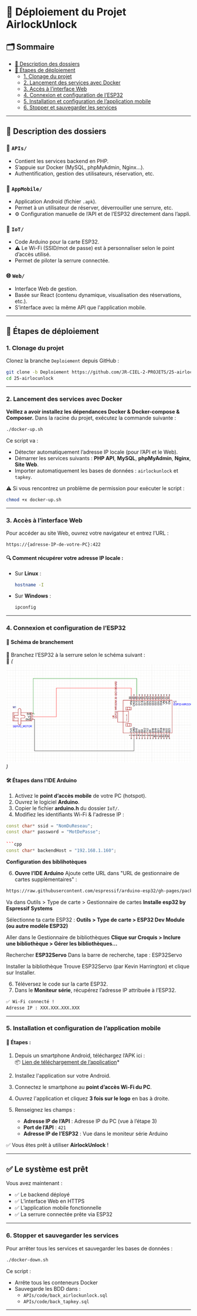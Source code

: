 
# 🔐 Déploiement du Projet AirlockUnlock

## 🗂 Sommaire

- [🧠 Description des dossiers](#-description-des-dossiers)
- [🚀 Étapes de déploiement](#-étapes-de-déploiement)
  - [1. Clonage du projet](#1-clonage-du-projet)
  - [2. Lancement des services avec Docker](#2-lancement-des-services-avec-docker)
  - [3. Accès à l’interface Web](#3-accès-à-linterface-web)
  - [4. Connexion et configuration de l’ESP32](#4-connexion-et-configuration-de-lesp32)
  - [5. Installation et configuration de l’application mobile](#5-installation-et-configuration-de-lapplication-mobile)
  - [6. Stopper et sauvegarder les services](#6-stopper-et-sauvegarder-les-services)

---

## 🧠 Description des dossiers

### 🔧 `APIs/`
- Contient les services backend en PHP.
- S’appuie sur Docker (MySQL, phpMyAdmin, Nginx...).
- Authentification, gestion des utilisateurs, réservation, etc.

### 📱 `AppMobile/`
- Application Android (fichier `.apk`).
- Permet à un utilisateur de réserver, déverrouiller une serrure, etc.
- ⚙️ Configuration manuelle de l’API et de l’ESP32 directement dans l’appli.

### 📡 `IoT/`
- Code Arduino pour la carte ESP32.
- ⚠️ Le Wi-Fi (SSID/mot de passe) est à personnaliser selon le point d’accès utilisé.
- Permet de piloter la serrure connectée.

### 🌐 `Web/`
- Interface Web de gestion.
- Basée sur React (contenu dynamique, visualisation des réservations, etc.).
- S’interface avec la même API que l'application mobile.

---

## 🚀 Étapes de déploiement

### 1. Clonage du projet

Clonez la branche `Deploiement` depuis GitHub :

```bash
git clone -b Deploiement https://github.com/JR-CIEL-2-PROJETS/25-airlocunlock.git
cd 25-airlocunlock
```

---

### 2. Lancement des services avec Docker

**Veillez a avoir installez les dépendances Docker & Docker-compose & Composer.**
Dans la racine du projet, exécutez la commande suivante :

```bash
./docker-up.sh
```

Ce script va :
- Détecter automatiquement l’adresse IP locale (pour l’API et le Web).
- Démarrer les services suivants : **PHP API**, **MySQL**, **phpMyAdmin**, **Nginx**, **Site Web**.
- Importer automatiquement les bases de données : `airlockunlock` et `tapkey`.

⚠️ Si vous rencontrez un problème de permission pour exécuter le script :

```bash
chmod +x docker-up.sh
```
---

### 3. Accès à l’interface Web

Pour accéder au site Web, ouvrez votre navigateur et entrez l’URL :

```
https://{adresse-IP-de-votre-PC}:422
```

#### 🔍 Comment récupérer votre adresse IP locale :
- Sur **Linux** :  
  ```bash
  hostname -I
  ```
- Sur **Windows** :  
  ```bash
  ipconfig
  ```

---

### 4. Connexion et configuration de l’ESP32

#### 🧷 Schéma de branchement

📌 Branchez l’ESP32 à la serrure selon le schéma suivant :  
📸 *(![Branchement ESP 32](IoT/circuit.png))*

#### 🛠 Étapes dans l’IDE Arduino
1. Activez le **point d’accès mobile** de votre PC (hotspot).
2. Ouvrez le logiciel **Arduino**.
3. Copier le fichier **arduino.h** du dossier `IoT/`.
4. Modifiez les identifiants Wi-Fi & l'adresse IP :

```cpp
const char* ssid = "NomDuReseau";
const char* password = "MotDePasse";

```cpp
const char* backendHost = "192.168.1.160";
```

**Configuration des biblihotèques**

6. **Ouvre l’IDE Arduino**
Ajoute cette URL dans "URL de gestionnaire de cartes supplémentaires" :

```bash
https://raw.githubusercontent.com/espressif/arduino-esp32/gh-pages/package_esp32_index.json
```
Va dans Outils > Type de carte > Gestionnaire de cartes
**Installe esp32 by Espressif Systems**

Sélectionne ta carte ESP32 :
**Outils > Type de carte > ESP32 Dev Module (ou autre modèle ESP32)**

Aller dans le Gestionnaire de bibliothèques
**Clique sur Croquis > Inclure une bibliothèque > Gérer les bibliothèques...**

Rechercher **ESP32Servo**
Dans la barre de recherche, tape : ESP32Servo

Installer la bibliothèque
Trouve ESP32Servo (par Kevin Harrington) et clique sur Installer.

6. Téléversez le code sur la carte ESP32.
7. Dans le **Moniteur série**, récupérez l’adresse IP attribuée à l’ESP32.

```bash
✅ Wi-Fi connecté !
Adresse IP : XXX.XXX.XXX.XXX
```

---

### 5. Installation et configuration de l’application mobile

#### 📲 Étapes :

1. Depuis un smartphone Android, téléchargez l’APK ici :  
   📦 [Lien de téléchargement de l’application](https://github.com/JR-CIEL-2-PROJETS/25-airlocunlock/releases/download/V1/AirlockUnlock.apk)*

2. Installez l'application sur votre Android.
3. Connectez le smartphone au **point d’accès Wi-Fi du PC**.
4. Ouvrez l'application et cliquez **3 fois sur le logo** en bas à droite.
5. Renseignez les champs :
   - **Adresse IP de l’API** : Adresse IP du PC (vue à l’étape 3)
   - **Port de l’API** : `421`
   - **Adresse IP de l’ESP32** : Vue dans le moniteur série Arduino

✅ Vous êtes prêt à utiliser **AirlockUnlock** !

---

## ✅ Le système est prêt

Vous avez maintenant :
- ✅ Le backend déployé
- ✅ L’interface Web en HTTPS
- ✅ L’application mobile fonctionnelle
- ✅ La serrure connectée prête via ESP32

---

### 6. Stopper et sauvegarder les services

Pour arrêter tous les services et sauvegarder les bases de données :

```bash
./docker-down.sh
```

Ce script :
- Arrête tous les conteneurs Docker
- Sauvegarde les BDD dans :
  - `APIs/code/back_airlockunlock.sql`
  - `APIs/code/back_tapkey.sql`

---




